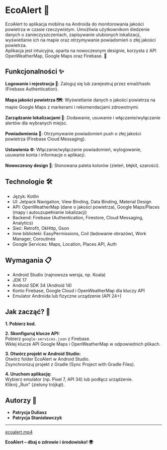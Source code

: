 # EcoAlert 🌿

EcoAlert to aplikacja mobilna na Androida do monitorowania jakości powietrza w czasie rzeczywistym. Umożliwia użytkownikom śledzenie danych o zanieczyszczeniach, zapisywanie ulubionych lokalizacji, wyświetlanie ich na mapie oraz otrzymywanie powiadomień o złej jakości powietrza.</br>
Aplikacja jest intuicyjna, oparta na nowoczesnym designie, korzysta z API OpenWeatherMap, Google Maps oraz Firebase. 🚀

## Funkcjonalności ✨

**Logowanie i rejestracja 📧**: Zaloguj się lub zarejestruj przez email/hasło (Firebase Authentication).</br></br>
**Mapa jakości powietrza 🗺️**: Wyświetlanie danych o jakości powietrza na mapie Google Maps z markerami i rekomendacjami zdrowotnymi.</br></br>
**Zarządzanie lokalizacjami 📍**: Dodawanie, usuwanie i włączanie/wyłączanie alertów dla wybranych miejsc.</br></br>
**Powiadomienia 🔔**: Otrzymywanie powiadomień push o złej jakości powietrza (Firebase Cloud Messaging).</br></br>
**Ustawienia ⚙️**: Włączanie/wyłączanie powiadomień, wylogowanie, usuwanie konta i informacje o aplikacji.</br></br>
**Nowoczesny design 🎨**: Stonowana paleta kolorów (zieleń, błękit, szarości).

## Technologie 🛠️

- Język: Kotlin</br>
- UI: Jetpack Navigation, View Binding, Data Binding, Material Design</br>
- API: OpenWeatherMap (dane o jakości powietrza), Google Maps/Places (mapy i autouzupełnianie lokalizacji)</br>
- Backend: Firebase (Authentication, Firestore, Cloud Messaging, Analytics)</br>
- Sieć: Retrofit, OkHttp, Gson</br>
- Inne biblioteki: EasyPermissions, Coil (ładowanie obrazów), Work Manager, Coroutines</br>
- Google Services: Maps, Location, Places API, Auth

## Wymagania 📋

- Android Studio (najnowsza wersja, np. Koala)
- JDK 17
- Android SDK 34 (Android 14)
- Konto Firebase, Google Cloud i OpenWeatherMap dla kluczy API
- Emulator Androida lub fizyczne urządzenie (API 24+)

## Jak zacząć? 🚀

**1. Pobierz kod.**

**2. Skonfiguruj klucze API:**</br>
Pobierz `google-services.json` z Firebase.</br>
Wklej klucze API Google Maps i OpenWeatherMap w odpowiednich plikach.

**3. Otwórz projekt w Android Studio:**</br>
Otwórz folder EcoAlert w Android Studio.</br>
Zsynchronizuj projekt z Gradle (Sync Project with Gradle Files).

**4. Uruchom aplikację:**</br>
Wybierz emulator (np. Pixel 7, API 34) lub podłącz urządzenie.</br>
Kliknij „Run" (zielony trójkąt).

## Autorzy 🤝

- **Patrycja Duliasz**
- **Patrycja Stanisławczyk**

---

[ecoalert.mp4](https://github.com/patrycjaduliasz/EcoAlert/blob/main/ecoalert.mp4)

**EcoAlert – dbaj o zdrowie i środowisko! 🌍**
